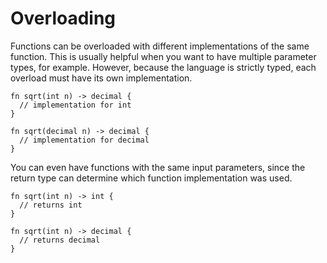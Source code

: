 # Overloading

Functions can be overloaded with different implementations of the same function. This is usually helpful when you want to have multiple parameter types, for example. However, because the language is strictly typed, each overload must have its own implementation.

```
fn sqrt(int n) -> decimal {
  // implementation for int
}

fn sqrt(decimal n) -> decimal {
  // implementation for decimal
}
```

You can even have functions with the same input parameters, since the return type can determine which function implementation was used.

```
fn sqrt(int n) -> int {
  // returns int
}

fn sqrt(int n) -> decimal {
  // returns decimal
}
```
